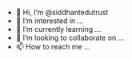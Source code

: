 - 👋 Hi, I’m @siddhantedutrust
- 👀 I’m interested in ...
- 🌱 I’m currently learning ...
- 💞️ I’m looking to collaborate on ...
- 📫 How to reach me ...

<!---
siddhantedutrust/siddhantedutrust is a ✨ special ✨ repository because its `README.md` (this file) appears on your GitHub profile.
You can click the Preview link to take a look at your changes.
--->
